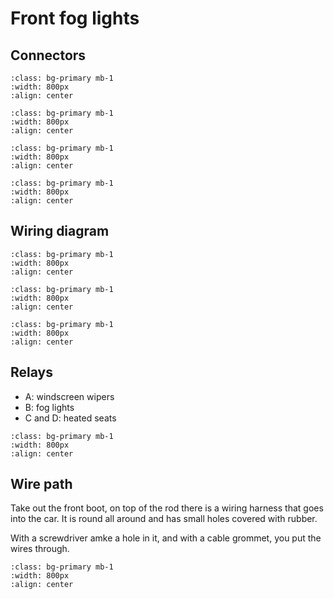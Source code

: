 # Front fog lights

## Connectors

```{image} ./images/fog-lights/1.png
:class: bg-primary mb-1
:width: 800px
:align: center
```

```{image} ./images/connectors/SAM-N11-1.png
:class: bg-primary mb-1
:width: 800px
:align: center
```


```{image} ./images/connectors/SAM-N11-3.png
:class: bg-primary mb-1
:width: 800px
:align: center
```

```{image} ./images/connectors/SAM-N11-9.png
:class: bg-primary mb-1
:width: 800px
:align: center
```

## Wiring diagram

```{image} ./images/fog-lights/schematic.png
:class: bg-primary mb-1
:width: 800px
:align: center
```

```{image} ./images/fog-lights/schematic-2.png
:class: bg-primary mb-1
:width: 800px
:align: center
```

```{image} ./images/fog-lights/schematic-3.jpg
:class: bg-primary mb-1
:width: 800px
:align: center
```

## Relays

- A: windscreen wipers
- B: fog lights
- C and D: heated seats


```{image} ./images/fog-lights/relays.png
:class: bg-primary mb-1
:width: 800px
:align: center
```

## Wire path

Take out the front boot, on top of the rod there is a wiring harness that
goes into the car. It is round all around and has small holes covered with
rubber.

With a screwdriver amke a hole in it, and with a cable grommet, you put the
wires through.


```{image} ./images/fog-lights/2.png
:class: bg-primary mb-1
:width: 800px
:align: center
```